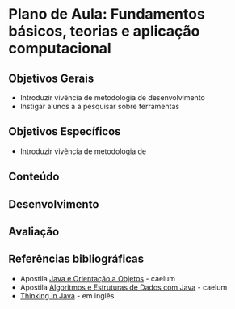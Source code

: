 # Plano de Aula: Fundamentos básicos, teorias e aplicação computacional


## Objetivos Gerais

- Introduzir vivência de metodologia de desenvolvimento
- Instigar alunos a a pesquisar sobre ferramentas

## Objetivos Específicos

- Introduzir vivência de metodologia de

## Conteúdo

## Desenvolvimento

## Avaliação

## Referências bibliográficas

- Apostila [Java e Orientação a Objetos](http://www.caelum.com.br/apostila-java-orientacao-objetos/) - caelum
- Apostila [Algoritmos e Estruturas de Dados com Java](http://www.caelum.com.br/apostila-java-estrutura-dados/) - caelum
- [Thinking in Java](http://www.saeedsh.com/resources/Thinking%20in%20Java%204th%20Ed.pdf) - em inglês
